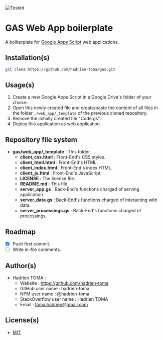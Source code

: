 ![Tested](https://img.shields.io/badge/Tests-done-green.svg)
# GAS Web App boilerplate
A boilterplate for [Google Apps Script](https://developers.google.com/apps-script/) web applications.

## Installation(s)
```bash
git clone https://github.com/hadrien-toma/gas.git
```

## Usage(s)
1. Create a new Google Apps Script in a Google Drive's folder of your choice.
2. Open this newly created file and create/paste the content of all files in the folder `./web_app/_template` of the previous cloned repository.
3. Remove the initially created file "Code.gs".
4. Deploy this application as web application.

## Repository file system
* **gas/web_app/_template** : This folder.
  * **client_css.html** : Front-End's CSS styles.
  * **client_html.html** : Front-End's HTML.
  * **client_index.html** : Front-End's index HTML.
  * **client_js.html** : Front-End's JavaScript.
  * **LICENSE** : The license file.
  * **README.md** : This file.
  * **server_app.gs** : Back-End's functions charged of serving application.
  * **server_data.gs** : Back-End's functions charged of interacting with data.
  * **server_processings.gs** : Back-End's functions charged of processings.

## Roadmap
- [x] Push first commit.
- [ ] Write in-file comments.

## Author(s)
* Hadrien TOMA :
  * Website : https://github.com/hadrien-toma
  * GitHub user name : hadrien-toma
  * NPM user name : @hadrien-toma
  * StackOverflow user name : Hadrien TOMA
  * Email : [toma.hadrien@gmail.com](mailto:toma.hadrien@gmail.com?Subject=About%20gas-web_app-_template)

## License(s)
* [MIT](https://github.com/hadrien-toma/gas/blob/master/web_app/_template/LICENSE)
